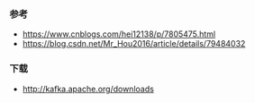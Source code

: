### 参考
- https://www.cnblogs.com/hei12138/p/7805475.html
- https://blog.csdn.net/Mr_Hou2016/article/details/79484032

### 下载
- http://kafka.apache.org/downloads

